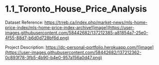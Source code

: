 # 1.1_Toronto_House_Price_Analysis
Dataset Reference: https://trreb.ca/index.php/market-news/mls-home-price-index/mls-home-price-index-archive![image](https://user-images.githubusercontent.com/58442682/137212385-a81854a7-25e0-4f55-88d7-b6d0d728bf6d.png)

Project Description: https://dc-personal-portfolio.herokuapp.com/![image](https://user-images.githubusercontent.com/58442682/137212362-0c893f78-3fb5-4b90-b4e0-957a156a0d47.png)

